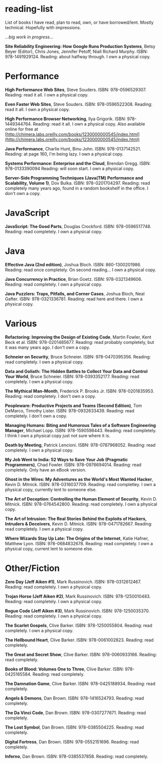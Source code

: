 # reading-list
List of books I have read, plan to read, own, or have borrowed/lent. Mostly technical. Hopefully with impressions.

*...big work in progress...*

**Site Reliability Engineering: How Google Runs Production Systems**, Betsy Beyer (Editor), Chris Jones, Jennifer Petoff, Niall Richard Murphy. ISBN: 978-1491929124.
Reading: about halfway through. I own a physical copy.

# Performance

**High Performance Web Sites**, Steve Souders. ISBN: 978-0596529307.
Reading: read it all. I own a physical copy. 

**Even Faster Web Sites**, Steve Souders. ISBN: 978-0596522308.
Reading: read it all. I own a physical copy.

**High Performance Browser Networking**, Ilya Grigorik. ISBN: 978-1449344764.
Reading: read it all. I own a physical copy.
Also available online for free at [http://chimera.labs.oreilly.com/books/1230000000545/index.html](http://chimera.labs.oreilly.com/books/1230000000545/index.html)

**Java Performance**, Charlie Hunt, Binu John. ISBN: 978-0137142521.
Reading: at page 160, I'm being lazy. I own a physical copy. 

**Systems Performance: Enterprise and the Cloud**, Brendan Gregg. ISBN: 978-0133390094
Reading: will soon start. I own a physical copy. 

**Server-Side Programming Techniques (Java(TM) Performance and Scalability, Volume 1)**, Dov Bulka. ISBN: 978-0201704297.
Reading: read completely many years ago, found in a random bookshelf in the office. I don't own a copy.

# JavaScript

**JavaScript: The Good Parts**, Douglas Crockford. ISBN: 978-0596517748.
Reading: read completely. I own a physical copy.

# Java

**Effective Java (2nd edition)**, Joshua Bloch. ISBN: 860-1300201986.
Reading: read once completely. On second reading... I own a physical copy.

**Java Concurrency in Practice**, Brian Goetz. ISBN: 978-0321349606.
Reading: read completely. I own a physical copy.

**Java Puzzlers: Traps, Pitfalls, and Corner Cases**, Joshua Bloch, Neal Gafter. ISBN: 978-0321336781.
Reading: read here and there. I own a physical copy.

# Various

**Refactoring: Improving the Design of Existing Code**, Martin Fowler, Kent Beck et al. ISBN: 978-0201485677.
Reading: read probably completely, but it was many years ago. I don't own a copy.

**Schneier on Security**, Bruce Schneier. ISBN: 978-0470395356.
Reading: read completely. I own a physical copy.

**Data and Goliath: The Hidden Battles to Collect Your Data and Control Your World**, Bruce Schneier. ISBN: 978-0393352177.
Reading: read completely. I own a physical copy.

**The Mythical Man-Month**,  Frederick P. Brooks Jr. ISBN: 978-0201835953.
Reading: read completely. I don't own a copy.

**Peopleware: Productive Projects and Teams (Second Edition)**, Tom DeMarco, Timothy Lister. ISBN: 978-0932633439.
Reading: read completely. I don't own a copy.

**Managing Humans: Biting and Humorous Tales of a Software Engineering Manager**, Michael Lopp. ISBN: 978-1590598443.
Reading: read completely. I think I own a physical copy just not sure where it is.

**Death by Meeting**, Patrick Lencioni. ISBN: 978-0787968052.
Reading: read completely. I own a physical copy.

**My Job Went to India: 52 Ways to Save Your Job (Pragmatic Programmers)**, Chad Fowler. ISBN: 978-0976694014.
Reading: read completely. Only have an eBook version.

**Ghost in the Wires: My Adventures as the World's Most Wanted Hacker**, Kevin D. Mitnick. ISBN: 978-0316037709.
Reading: read completley. I own a physical copy, currently lent to someone else.

**The Art of Deception: Controlling the Human Element of Security**, Kevin D. Mitnick. ISBN: 978-0764542800.
Reading: read completely. I own a physical copy.

**The Art of Intrusion: The Real Stories Behind the Exploits of Hackers, Intruders & Deceivers**, Kevin D. Mitnick. ISBN: 978-0471782667.
Reading: read completely. I own a physical copy.

**Where Wizards Stay Up Late: The Origins of the Internet**, Katie Hafner, Matthew Lyon. ISBN: 978-0684832678.
Reading: read completely. I own a physical copy, current lent to someone else.

# Other/Fiction

**Zero Day (Jeff Aiken #1)**, Mark Russinovich. ISBN: 978-0312612467.
Reading: read completely. I own a physical copy.

**Trojan Horse (Jeff Aiken #2)**, Mark Russinovich. ISBN: 978-1250010483.
Reading: read completely. I own a physical copy.

**Rogue Code (Jeff Aiken #3)**, Mark Russinovich. ISBN: 978-1250035370.
Reading: read completely. I own a physical copy.

**The Scarlet Gospels**, Clive Barker. ISBN: 978-1250055804.
Reading: read completely. I own a physical copy.

**The Hellbound Heart**, Clive Barker. ISBN: 978-0061002823.
Reading: read completely.

**The Great and Secret Show**, Clive Barker. ISBN: 978-0060933166.
Reading: read completely.

**Books of Blood: Volumes One to Three**, Clive Barker. ISBN: 978-0425165584.
Reading: read completely.

**The Damnation Game**, Clive Barker. ISBN: 978-0425188934.
Reading: read completely.

**Angels & Demons**, Dan Brown. ISBN: 978-1416524793.
Reading: read completely.

**The Da Vinci Code**, Dan Brown. ISBN: 978-0307277671.
Reading: read completely. 

**The Lost Symbol**, Dan Brown. ISBN: 978-0385504225.
Reading: read completely. 

**Digital Fortress**, Dan Brown. ISBN: 978-0552151696.
Reading: read completely. 

**Inferno**, Dan Brown. ISBN: 978-0385537858.
Reading: read completely. 
